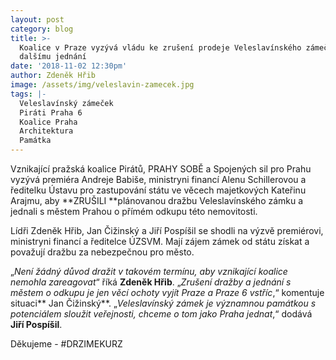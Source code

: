 ```yaml
---
layout: post
category: blog
title: >-
  Koalice v Praze vyzývá vládu ke zrušení prodeje Veleslavínského zámečku a
  dalšímu jednání
date: '2018-11-02 12:30pm'
author: Zdeněk Hřib
image: /assets/img/veleslavin-zamecek.jpg
tags: |-
  Veleslavínský zámeček
  Piráti Praha 6
  Koalice Praha
  Architektura
  Památka
---
```

Vznikající pražská koalice Pirátů, PRAHY SOBĚ a Spojených sil pro Prahu vyzývá premiéra Andreje Babiše, ministryni financí Alenu Schillerovou a ředitelku Ústavu pro zastupování státu ve věcech majetkových Kateřinu Arajmu, aby **ZRUŠILI **plánovanou dražbu Veleslavínského zámku a jednali s městem Prahou o přímém odkupu této nemovitosti.

Lídři Zdeněk Hřib, Jan Čižinský a Jiří Pospíšil se shodli na výzvě premiérovi, ministryni financí a ředitelce ÚZSVM. Mají zájem zámek od státu získat a považují dražbu za nebezpečnou pro město.

„_Není žádný důvod dražit v takovém termínu, aby vznikající koalice nemohla zareagovat_“ říká **Zdeněk Hřib**. „_Zrušení dražby a jednání s městem o odkupu je jen věcí ochoty vyjít Praze a Praze 6 vstříc_,“ komentuje situaci** Jan Čižinský**. „_Veleslavínský zámek je významnou památkou s potenciálem sloužit veřejnosti, chceme o tom jako Praha jednat_,“ dodává **Jiří Pospíšil**.

Děkujeme - #DRZIMEKURZ
